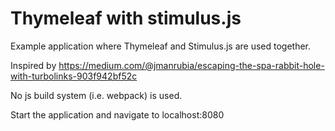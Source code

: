 # Thymeleaf with stimulus.js

Example application where Thymeleaf and Stimulus.js are used together.

Inspired by https://medium.com/@jmanrubia/escaping-the-spa-rabbit-hole-with-turbolinks-903f942bf52c

No js build system (i.e. webpack) is used.

Start the application and navigate to localhost:8080
